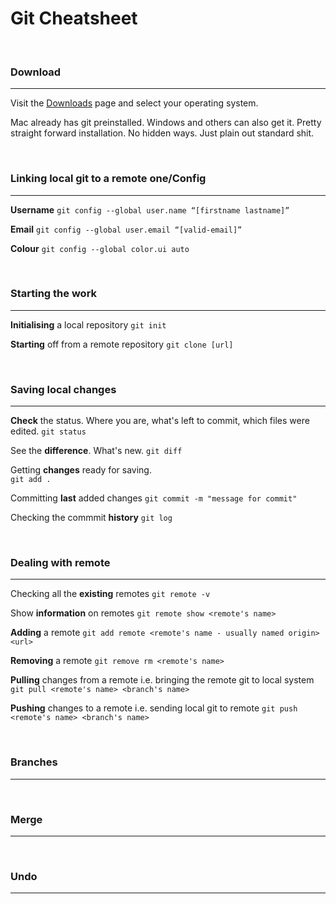 # Git Cheatsheet

&nbsp;
&nbsp;
&nbsp;
### Download
---
Visit the [Downloads](https://git-scm.com/downloads) page and select your operating system. 

Mac already has git preinstalled. Windows and others can also get it. Pretty straight forward installation. No hidden ways. Just plain out standard shit. 

&nbsp;
&nbsp;
### Linking local git to a remote one/Config
---
**Username**
`git config --global user.name “[firstname lastname]”`

**Email**
`git config --global user.email “[valid-email]”`

**Colour**
`git config --global color.ui auto`

&nbsp;
&nbsp;
### Starting the work
---
**Initialising** a local repository 
`git init`

**Starting** off from a remote repository
`git clone [url]`

&nbsp;
&nbsp;
### Saving local changes 
---
**Check** the status. Where you are, what's left to commit, which files were edited.
`git status`

See the **difference**. What's new. 
`git diff`

Getting **changes** ready for saving.  
`git add .`

Committing **last** added changes
`git commit -m "message for commit"`

Checking the commmit **history**
`git log`

&nbsp;
&nbsp;
### Dealing with remote 
---
Checking all the **existing** remotes
`git remote -v`

Show **information** on remotes
`git remote show <remote's name>`

**Adding** a remote 
`git add remote <remote's name - usually named origin> <url>`

**Removing** a remote 
`git remove rm <remote's name>`

**Pulling** changes from a remote i.e. bringing the remote git to local system
`git pull <remote's name> <branch's name>`

**Pushing** changes to a remote i.e. sending local git to remote
`git push <remote's name> <branch's name>`

&nbsp;
&nbsp;
### Branches
---


&nbsp;
&nbsp;
### Merge
---

&nbsp;
&nbsp;
### Undo
---


